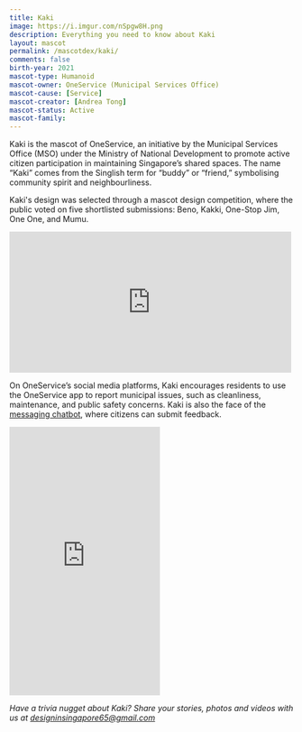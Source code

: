 ```yaml
---
title: Kaki
image: https://i.imgur.com/nSpgw8H.png
description: Everything you need to know about Kaki
layout: mascot
permalink: /mascotdex/kaki/
comments: false
birth-year: 2021
mascot-type: Humanoid
mascot-owner: OneService (Municipal Services Office)
mascot-cause: [Service]
mascot-creator: [Andrea Tong]
mascot-status: Active
mascot-family:
---
```


Kaki is the mascot of OneService, an initiative by the Municipal Services Office (MSO) under the Ministry of National Development to promote active citizen participation in maintaining Singapore’s shared spaces. The name “Kaki” comes from the Singlish term for “buddy” or “friend,” symbolising community spirit and neighbourliness.

Kaki's design was selected through a mascot design competition, where the public voted on five shortlisted submissions: Beno, Kakki, One-Stop Jim, One One, and Mumu.

<div class="fb-post-container">
<iframe src="https://www.facebook.com/plugins/post.php?href=https%3A%2F%2Fwww.facebook.com%2Foneservice.community%2Fposts%2Fpfbid024GN2vw2DkN4UXmYEJoGK5eutzofXNSdb2FXM7B4s1z9KG7rpuoSUGEkVTWoV66y4l&show_text=true&width=500" width="500" height="250" style="border:none;overflow:hidden" scrolling="no" frameborder="0" allowfullscreen="true" allow="autoplay; clipboard-write; encrypted-media; picture-in-picture; web-share"></iframe>
</div>

On OneService’s social media platforms, Kaki encourages residents to use the OneService app to report municipal issues, such as cleanliness, maintenance, and public safety concerns. Kaki is also the face of the <a href="https://www.oneservice.gov.sg/kaki">messaging chatbot</a>, where citizens can submit feedback.

<div class="fb-post-container">
<iframe src="https://www.facebook.com/plugins/video.php?height=476&href=https%3A%2F%2Fwww.facebook.com%2Freel%2F790999609351848%2F&show_text=false&width=267&t=0" width="267" height="476" style="border:none;overflow:hidden" scrolling="no" frameborder="0" allowfullscreen="true" allow="autoplay; clipboard-write; encrypted-media; picture-in-picture; web-share"></iframe>
</div>

<i>Have a trivia nugget about Kaki? Share your stories, photos and videos with us at designinsingapore65@gmail.com</i>
